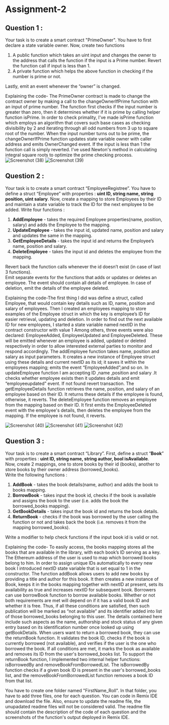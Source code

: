 # Assignment-2

## Question 1 :

Your task is to create a smart contract "PrimeOwner". You have to first declare a state variable owner. Now,  create two functions 

1. A public function which takes an uint input and changes the owner to the address that calls the function if the input is a Prime number. Revert the function call if input is less than 1.
2. A private function which helps the above function in checking if the number is prime or not.

Lastly, emit an event whenever the “owner” is changed.

Explaining the code- The  PrimeOwner contract is made to change the contract owner by making a call to the changeOwnerIfPrime function with an input of prime number. The function first checks if the input number is greater than zero, then it determines whether if it is prime by calling helper function isPrime. In order to check primality, I've made isPrime function which employs an algorithm that covers such base cases as checking divisibility by 2 and iterating through all odd numbers from 3 up to square root of the number. When the input number turns out to be prime, the changeOwnerIfPrime function updates state variable owner with caller address and emits OwnerChanged event. If the input is less than 1 the function call is simply reverted. I've used Newton's method in calculating integral square roots to optimize the prime checking process.
![Screenshot (38)](https://github.com/DeFi-Unchained-IITK/assignment-2-weird-polaroid/assets/169828145/d04170bb-1ed6-44be-9731-5ab6bb6745d6)
![Screenshot (39)](https://github.com/DeFi-Unchained-IITK/assignment-2-weird-polaroid/assets/169828145/7dd6b00e-1de5-440f-8ae1-8031603a2ab1)

## Question 2 :

Your task is to create a smart contract “EmployeeRegistree”. You have to define a struct “Employee” with properties : **uint ID, string name, string position, uint salary**.
Now, create a mapping to store Employees by their ID and maintain a state variable to track the ID for the next employee to be added.
Write four functions : 
1. **AddEmployee** - takes the required Employee properties(name, position, salary) and adds the Employee to the mapping.
2. **UpdateEmployee** - takes the input id, updated name, position and salary and updates the same in the mapping.
3. **GetEmployeeDetails** - takes the input id and returns the Employee’s name, position and salary.
4. **DeleteEmployee** - takes the input id and deletes the employee from the mapping.

Revert back the function calls whenever the id doesn’t exist (in case of last 3 functions). \
Emit separate events for the functions that adds or updates or deletes an employee. The event should contain all details of employee. In case of deletion, emit the details of the employee deleted.

Explaining the code-The first thing I did was define a struct, called Employee, that would contain key details such as ID, name, position and salary of employees. Then I created an employees mapping to store examples of the Employee struct in which the key is employee’s ID for easier retrieval, updating and deletion.
In order to find out the next available ID for new employees, I started a state variable named nextID in the contract constructor with value 1
Among others, three events were also declared: EmployeeAdded, EmployeeUpdated and EmployeeDeleted. These will be emitted whenever an employee is added, updated or deleted respectively in order to allow interested external parties to monitor and respond accordingly.
The addEmployee function takes name, position and salary as input parameters. It creates a new instance of Employee struct using these details and current nextID as its id; it saves it within the employees mapping; emits the event “EmployeeAdded”;and so on.
In updateEmployee function I am accepting ID ,name ,position and salary .It checks whether employee exists then it updates details and emit “employeeupdated” event. If not found revert transaction.
The getEmployeeDetails function retrieves the name, position, and salary of an employee based on their ID. It returns these details if the employee is found, otherwise, it reverts.
The deleteEmployee function removes an employee from the mapping based on their ID. It first emits the EmployeeDeleted event with the employee's details, then deletes the employee from the mapping. If the employee is not found, it reverts.

![Screenshot (40)](https://github.com/DeFi-Unchained-IITK/assignment-2-weird-polaroid/assets/169828145/a64185d5-580b-4a08-beca-7ae9699235ba)
![Screenshot (41)](https://github.com/DeFi-Unchained-IITK/assignment-2-weird-polaroid/assets/169828145/303236f5-e4ff-4a3c-915c-02bedb2d10e5)
![Screenshot (42)](https://github.com/DeFi-Unchained-IITK/assignment-2-weird-polaroid/assets/169828145/b3264ede-112e-4028-b644-72cfe2249d69)


## Question 3 :

Your task is to create a smart contract “Library”. First, define a struct “**Book**” with properties : **uint ID, string name, string author, bool isAvailable**.\
Now, create 2 mappings, one to store books by their id (books), another to store books by their owner address (borrowed_books).\
Write the following functions : 
1. **AddBook** - takes the book details(name, author) and adds the book to books mapping.
2. **BorrowBook** - takes input the book id, checks if the book is available and assigns the book to the user (i.e. adds the book the borrowed_books mapping).
3. **GetBookDetails** - takes input the book id and returns the book details.
4. **ReturnBook** - checks if the book was borrowed by the user calling the function or not and takes back the book (i.e. removes it from the mapping borrowed_books).


Write a modifier to help check functions if the input book id is valid or not.

Explaining the code- To easily access, the books mapping stores all the books that are available in the library, with each book’s ID serving as a key. The Ethereum address of the user is used to map which borrowed books belong to him.
In order to assign unique IDs automatically to every new book I introduced nextID state variable that is set equal to 1 in the constructor.
The function addBook allows users to add new books by providing a title and author for this book. It then creates a new instance of Book, keeps it in the books mapping together with nextID at present, sets its availability as true and increases nextID for subsequent book.
Borrowers can use borrowBook function to borrow available books. Whether or not both requirements are met will depend on if it has a valid book ID and whether it is free. Thus, if all these conditions are satisfied, then such publication will be marked as “not available” and its identifier added into list of those borrowed_books belonging to this user.
The details contained here include such aspects as the name, authorship and stock status of any given entry based on its identification number once looked up using getBookDetails.
When users want to return a borrowed book, they can use the returnBook function. It validates the book ID, checks if the book is currently borrowed (not available), and verifies if the user is the one who borrowed the book. If all conditions are met, it marks the book as available and removes its ID from the user's borrowed_books list.
To support the returnBook function, I implemented two internal helper functions: isBorrowedBy and removeBookFromBorrowedList. The isBorrowedBy function checks if a given book ID is present in the user's borrowed_books list, and the removeBookFromBorrowedList function removes a book ID from that list.

You have to create one folder named "FirstName_Roll". In that folder, you have to add three files, one for each question. You can code in Remix IDE and download the file. Also, ensure to update the readme file, the unupadated readme files will not be considered valid. The readme file should contain the description of the code of each question and the screenshots of the function's output deployed in Remix IDE.











